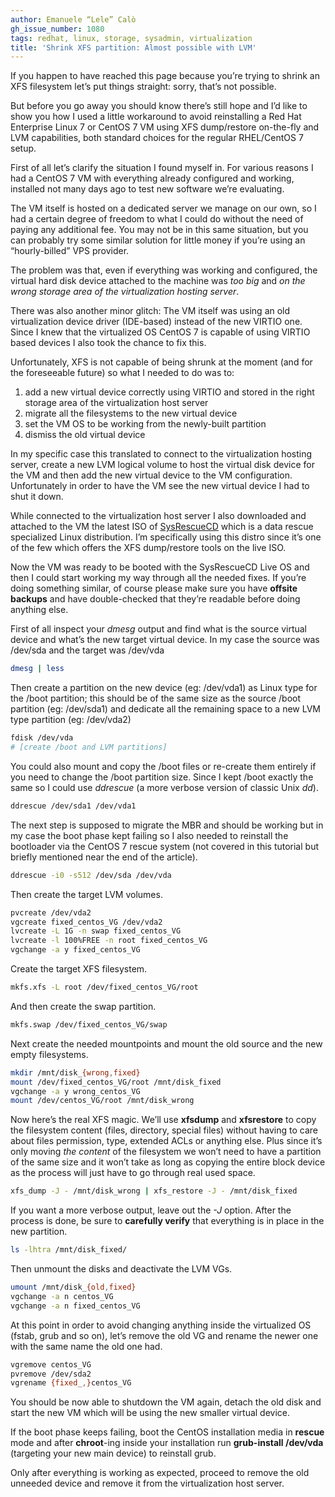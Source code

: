 ```yaml
---
author: Emanuele “Lele” Calò
gh_issue_number: 1080
tags: redhat, linux, storage, sysadmin, virtualization
title: 'Shrink XFS partition: Almost possible with LVM'
---
```


If you happen to have reached this page because you’re trying to shrink an XFS filesystem let’s put things straight: sorry, that’s not possible.

But before you go away you should know there’s still hope and I’d like to show you how I used a little workaround to avoid reinstalling a Red Hat Enterprise Linux 7 or CentOS 7 VM using XFS dump/restore on-the-fly and LVM capabilities, both standard choices for the regular RHEL/CentOS 7 setup.

First of all let’s clarify the situation I found myself in. For various reasons I had a CentOS 7 VM with everything already configured and working, installed not many days ago to test new software we’re evaluating.

The VM itself is hosted on a dedicated server we manage on our own, so I had a certain degree of freedom to what I could do without the need of paying any additional fee. You may not be in this same situation, but you can probably try some similar solution for little money if you’re using an “hourly-billed” VPS provider.

The problem was that, even if everything was working and configured, the virtual hard disk device attached to the machine was *too big* and *on the wrong storage area of the virtualization hosting server*.

There was also another minor glitch: The VM itself was using an old virtualization device driver (IDE-based) instead of the new VIRTIO one. Since I knew that the virtualized OS CentOS 7 is capable of using VIRTIO based devices I also took the chance to fix this.

Unfortunately, XFS is not capable of being shrunk at the moment (and for the foreseeable future) so what I needed to do was to:

1. add a new virtual device correctly using VIRTIO and stored in the right storage area of the virtualization host server
2. migrate all the filesystems to the new virtual device
3. set the VM OS to be working from the newly-built partition
4. dismiss the old virtual device

In my specific case this translated to connect to the virtualization hosting server, create a new LVM logical volume to host the virtual disk device for the VM and then add the new virtual device to the VM configuration. Unfortunately in order to have the VM see the new virtual device I had to shut it down.

While connected to the virtualization host server I also downloaded and attached to the VM the latest ISO of [SysRescueCD](http://www.system-rescue-cd.org/) which is a data rescue specialized Linux distribution. I’m specifically using this distro since it’s one of the few which offers the XFS dump/restore tools on the live ISO.

Now the VM was ready to be booted with the SysRescueCD Live OS and then I could start working my way through all the needed fixes. If you’re doing something similar, of course please make sure you have **offsite backups** and have double-checked that they’re readable before doing anything else.

First of all inspect your *dmesg* output and find what is the source virtual device and what’s the new target virtual device. In my case the source was /dev/sda and the target was /dev/vda

```bash
dmesg | less
```

Then create a partition on the new device (eg: /dev/vda1) as Linux type for the /boot partition; this should be of the same size as the source /boot partition (eg: /dev/sda1) and dedicate all the remaining space to a new LVM type partition (eg: /dev/vda2)

```bash
fdisk /dev/vda
# [create /boot and LVM partitions]
```

You could also mount and copy the /boot files or re-create them entirely if you need to change the /boot partition size. Since I kept /boot exactly the same so I could use *ddrescue* (a more verbose version of classic Unix *dd*).

```bash
ddrescue /dev/sda1 /dev/vda1
```

The next step is supposed to migrate the MBR and should be working but in my case the boot phase kept failing so I also needed to reinstall the bootloader via the CentOS 7 rescue system (not covered in this tutorial but briefly mentioned near the end of the article).

```bash
ddrescue -i0 -s512 /dev/sda /dev/vda
```

Then create the target LVM volumes.

```bash
pvcreate /dev/vda2
vgcreate fixed_centos_VG /dev/vda2
lvcreate -L 1G -n swap fixed_centos_VG
lvcreate -l 100%FREE -n root fixed_centos_VG
vgchange -a y fixed_centos_VG
```

Create the target XFS filesystem.

```bash
mkfs.xfs -L root /dev/fixed_centos_VG/root
```

And then create the swap partition.

```bash
mkfs.swap /dev/fixed_centos_VG/swap
```

Next create the needed mountpoints and mount the old source and the new empty filesystems.

```bash
mkdir /mnt/disk_{wrong,fixed}
mount /dev/fixed_centos_VG/root /mnt/disk_fixed
vgchange -a y wrong_centos_VG
mount /dev/centos_VG/root /mnt/disk_wrong
```

Now here’s the real XFS magic. We’ll use **xfsdump** and **xfsrestore** to copy the filesystem content (files, directory, special files) without having to care about files permission, type, extended ACLs or anything else. Plus since it’s only moving *the content* of the filesystem we won’t need to have a partition of the same size and it won’t take as long as copying the entire block device as the process will just have to go through real used space.

```bash
xfs_dump -J - /mnt/disk_wrong | xfs_restore -J - /mnt/disk_fixed
```

If you want a more verbose output, leave out the *-J* option. After the process is done, be sure to **carefully verify** that everything is in place in the new partition.

```bash
ls -lhtra /mnt/disk_fixed/
```

Then unmount the disks and deactivate the LVM VGs.

```bash
umount /mnt/disk_{old,fixed}
vgchange -a n centos_VG
vgchange -a n fixed_centos_VG
```

At this point in order to avoid changing anything inside the virtualized OS (fstab, grub and so on), let’s remove the old VG and rename the newer one with the same name the old one had.

```bash
vgremove centos_VG
pvremove /dev/sda2
vgrename {fixed_,}centos_VG
```

You should be now able to shutdown the VM again, detach the old disk and start the new VM which will be using the new smaller virtual device.

If the boot phase keeps failing, boot the CentOS installation media in **rescue** mode and after **chroot**-ing inside your installation run **grub-install /dev/vda** (targeting your new main device) to reinstall grub.

Only after everything is working as expected, proceed to remove the old unneeded device and remove it from the virtualization host server.
